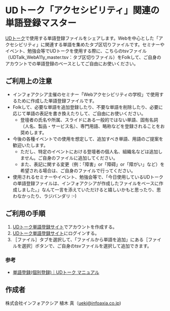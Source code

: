 # UDトーク「アクセシビリティ」関連の単語登録マスター
[UDトーク](https://udtalk.jp/)で使用する単語登録ファイルをシェアします。Webを中心とした「アクセシビリティ」に関連する単語を集めたタブ区切りファイルです。セミナーやイベント、勉強会等でUDトークを使用する際に、こちらのtsvファイル（UDTalk_WebA11y_master.tsv：タブ区切りファイル）をFolkして、ご自身のアカウントでの単語登録のベースとしてご自由にお使いください。

## ご利用上の注意
- インフォアクシア主催のセミナー「Webアクセシビリティの学校」で使用するために作成した単語登録ファイルです。
- Folkして、必要な単語を追加登録したり、不要な単語を削除したり、必要に応じて単語の表記を書き換えたりして、ご自由にお使いください。
  - 登壇者の氏名や所属、スライドにある一般的ではない単語、固有名詞（人名、製品・サービス名）、専門用語、略称などを登録されることをお奨めします。
- 今後の各種イベントでの使用を想定して、追加すべき単語、用語のご提案を歓迎いたします。
  - ただし、特定のイベントにおける登壇者の個人名、組織名などは追加しません。ご自身のファイルに追加してください。
  - また、表記に関する変更（例：「障害」or「障碍」or「障がい」など）を希望される場合は、ご自身のファイルで行ってください。
- 使用されるセミナーやイベント、勉強会等で、「今日使用しているUDトークの単語登録ファイルは、インフォアクシアが作成したファイルをベースに作成しました。」なんて一言を添えていただけると嬉しいかもと思ったり、思わなかったり、ラジバンダリ :-)

## ご利用の手順
1. [UDトーク単語登録サイト](https://words.udtalk.jp/)でアカウントを作成する。
2. [UDトーク単語登録サイト](https://words.udtalk.jp/)にログインする。
3. ［ファイル］タブを選択して、「ファイルから単語を追加」にある［ファイルを選択］ボタンで、ご自身のtsvファイルを選択して追加できます。

### 参考
- [単語登録(個別登録)｜UDトーク マニュアル](https://teachme.jp/27228/manuals/2963055)

## 作成者
株式会社インフォアクシア 植木 真（ueki@infoaxia.co.jp)
